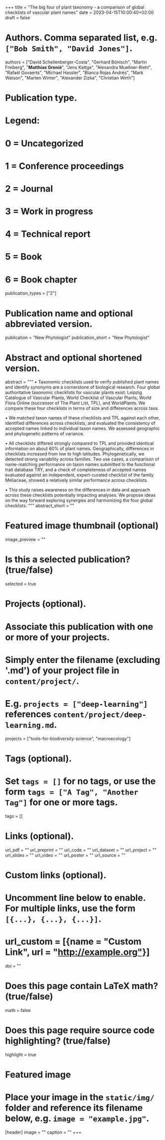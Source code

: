 +++
title = "The big four of plant taxonomy - a comparison of global checklists of vascular plant names"
date = 2023-04-15T10:00:40+02:00
draft = false

# Authors. Comma separated list, e.g. `["Bob Smith", "David Jones"]`.
authors = ["David Schellenberger-Costa", "Gerhard Bönisch", "Martin Freiberg", "**Matthias Grenié**", "Jens Kattge", "Alexandra Muellner-Riehl", "Rafaël Govaerts", "Michael Hassler", "Blanca Rojas Andrés", "Mark Watson", "Marten Winter", "Alexander Zizka", "Christian Wirth"]

# Publication type.
# Legend:
# 0 = Uncategorized
# 1 = Conference proceedings
# 2 = Journal
# 3 = Work in progress
# 4 = Technical report
# 5 = Book
# 6 = Book chapter
publication_types = ["2"]

# Publication name and optional abbreviated version.
publication = "New Phytologist"
publication_short = "New Phytologist"

# Abstract and optional shortened version.
abstract = """
•	Taxonomic checklists used to verify published plant names and identify synonyms are a cornerstone of biological research. Four global authoritative taxonomic checklists for vascular plants exist: Leipzig Catalogue of Vascular Plants, World Checklist of Vascular Plants, World Flora Online (successor of The Plant List, TPL), and WorldPlants. We compare these four checklists in terms of size and differences across taxa.

•	We matched taxon names of these checklists and TPL against each other, identified differences across checklists, and evaluated the consistency of accepted names linked to individual taxon names. We assessed geographic and phylogenetic patterns of variance.

•	All checklists differed strongly compared to TPL and provided identical information on about 60% of plant names. Geographically, differences in checklists increased from low to high latitudes. Phylogenetically, we detected strong variability across families. Two use cases, a comparison of name-matching performance on taxon names submitted to the functional trait database TRY, and a check of completeness of accepted names evaluated against an independent, expert-curated checklist of the family Meliaceae, showed a relatively similar performance across checklists. 

•	This study raises awareness on the differences in data and approach across these checklists potentially impacting analyses. We propose ideas on the way forward exploring synergies and harmonizing the four global checklists.
"""
abstract_short = ""

# Featured image thumbnail (optional)
image_preview = ""

# Is this a selected publication? (true/false)
selected = true

# Projects (optional).
#   Associate this publication with one or more of your projects.
#   Simply enter the filename (excluding '.md') of your project file in `content/project/`.
#   E.g. `projects = ["deep-learning"]` references `content/project/deep-learning.md`.
projects = ["tools-for-biodiversity-science", "macroecology"]

# Tags (optional).
#   Set `tags = []` for no tags, or use the form `tags = ["A Tag", "Another Tag"]` for one or more tags.
tags = []

# Links (optional).
url_pdf = ""
url_preprint = ""
url_code = ""
url_dataset = ""
url_project = ""
url_slides = ""
url_video = ""
url_poster = ""
url_source = ""

# Custom links (optional).
#   Uncomment line below to enable. For multiple links, use the form `[{...}, {...}, {...}]`.
# url_custom = [{name = "Custom Link", url = "http://example.org"}]

doi = ""

# Does this page contain LaTeX math? (true/false)
math = false

# Does this page require source code highlighting? (true/false)
highlight = true

# Featured image
# Place your image in the `static/img/` folder and reference its filename below, e.g. `image = "example.jpg"`.
[header]
image = ""
caption = ""
+++
